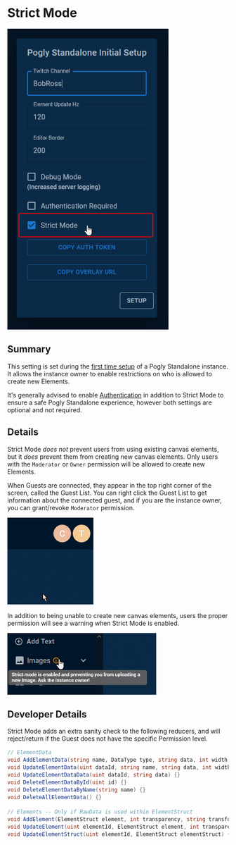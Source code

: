 # Strict Mode
![Strict Mode](../assets/strict_mode.png)
## Summary
This setting is set during the [first time setup](./firstTimeSetup.md) of a Pogly Standalone instance. It allows the instance owner to enable restrictions on who is allowed to create new Elements. 

It's generally advised to enable [Authentication](./authentication.md) in addition to Strict Mode to ensure a safe Pogly Standalone experience, however both settings are optional and not required.

## Details
Strict Mode *does not* prevent users from using existing canvas elements, but it *does* prevent them from creating new canvas elements. Only users with the `Moderator` or `Owner` permission will be allowed to create new Elements.

When Guests are connected, they appear in the top right corner of the screen, called the Guest List. You can right click the Guest List to get information about the connected guest, and if you are the instance owner, you can grant/revoke `Moderator` permission.

![Permissions Management](../assets/strict_mode.gif)

In addition to being unable to create new canvas elements, users the proper permission will see a warning when Strict Mode is enabled.

![Strict Warning](../assets/strict_mode_warning.png)

## Developer Details
Strict Mode adds an extra sanity check to the following reducers, and will reject/return if the Guest does not have the specific Permission level. 

```csharp
// ElementData
void AddElementData(string name, DataType type, string data, int width, int height) {}
void UpdateElementData(uint dataId, string name, string data, int width, int height) {}
void UpdateElementDataData(uint dataId, string data) {}
void DeleteElementDataById(uint id) {}
void DeleteElementDataByName(string name) {}
void DeleteAllElementData() {}

// Elements -- Only if RawData is used within ElementStruct
void AddElement(ElementStruct element, int transparency, string transform, string clip) {}
void UpdateElement(uint elementId, ElementStruct element, int transparency, string transform, string clip, bool locked) {}
void UpdateElementStruct(uint elementId, ElementStruct elementStruct) {}
```